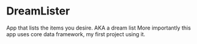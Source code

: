 # DreamLister
App that lists the items you desire. AKA a dream list 
More importantly this app uses core data framework, my first project using it.
